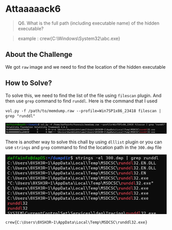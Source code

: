 # Attaaaaack6
> Q6. What is the full path (including executable name) of the hidden executable?

> example : crew{C:\Windows\System32\abc.exe}

## About the Challenge
We got `raw` image and we need to find the location of the hidden executable

## How to Solve?
To solve this, we need to find the list of the file using `filescan` plugin. And then use `grep` command to find `runddl`. Here is the command that I used

```
vol.py -f /path/to/memdump.raw --profile=Win7SP1x86_23418 filescan | grep "runddl"
```

![flag](images/flag.png)

There is another way to solve this chall by using `dlllist` plugin or you can use `strings` and `grep` command to find the location path in the `300.dmp` file

![flag_2](images/flag_2.png)

```
crew{C:\Users\0XSH3R~1\AppData\Local\Temp\MSDCSC\runddl32.exe}
```